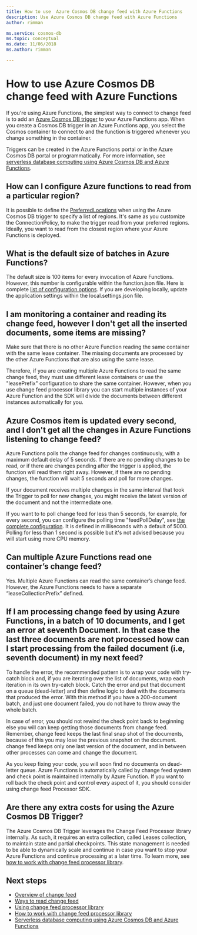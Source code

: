 ```yaml
---
title: How to use  Azure Cosmos DB change feed with Azure Functions
description: Use Azure Cosmos DB change feed with Azure Functions 
author: rimman

ms.service: cosmos-db
ms.topic: conceptual
ms.date: 11/06/2018
ms.author: rimman

---
```

# How to use Azure Cosmos DB change feed with Azure Functions

If you're using Azure Functions, the simplest way to connect to change feed is to add an [Azure Cosmos DB trigger](../azure-functions/functions-bindings-cosmosdb-v2.md#trigger) to your Azure Functions app. When you create a Cosmos DB trigger in an Azure Functions app, you select the Cosmos container to connect to and the function is triggered whenever you change something in the container.

Triggers can be created in the Azure Functions portal or in the Azure Cosmos DB portal or programmatically. For more information, see [serverless database computing using Azure Cosmos DB and Azure Functions](serverless-computing-database.md).

## How can I configure Azure functions to read from a particular region?

It is possible to define the [PreferredLocations](https://docs.microsoft.com/dotnet/api/microsoft.azure.documents.client.connectionpolicy.preferredlocations?view=azure-dotnet#Microsoft_Azure_Documents_Client_ConnectionPolicy_PreferredLocations) when using the Azure Cosmos DB trigger to specify a list of regions. It's same as you customize the ConnectionPolicy, to make the trigger read from your preferred regions. Ideally, you want to read from the closest region where your Azure Functions is deployed.

## What is the default size of batches in Azure Functions?

The default size is 100 items for every invocation of Azure Functions. However, this number is configurable within the function.json file. Here is complete [list of configuration options](../azure-functions/functions-bindings-cosmosdb-v2.md#trigger---configuration). If you are developing locally, update the application settings within the local.settings.json file.

## I am monitoring a container and reading its change feed, however I don't get all the inserted documents, some items are missing?

Make sure that there is no other Azure Function reading the same container with the same lease container. The missing documents are processed by the other Azure Functions that are also using the same lease.

Therefore, if you are creating multiple Azure Functions to read the same change feed, they must use different lease containers or use the "leasePrefix" configuration to share the same container. However, when you use change feed processor library you can start multiple instances of your Azure Function and the SDK will divide the documents between different instances automatically for you.

## Azure Cosmos item is updated every second, and I don't get all the changes in Azure Functions listening to change feed?

Azure Functions polls the change feed for changes continuously, with a maximum default delay of 5 seconds. If there are no pending changes to be read, or if there are changes pending after the trigger is applied, the function will read them right away. However, if there are no pending changes, the function will wait 5 seconds and poll for more changes.

If your document receives multiple changes in the same interval that took the Trigger to poll for new changes, you might receive the latest version of the document and not the intermediate one.

If you want to to poll change feed for less than 5 seconds, for example, for every second, you can configure the polling time "feedPollDelay", see [the complete configuration](https://docs.microsoft.com/dotnet/api/microsoft.azure.documents.client.connectionpolicy.preferredlocations?view=azure-dotnet#Microsoft_Azure_Documents_Client_ConnectionPolicy_PreferredLocations). It is defined in milliseconds with a default of 5000. Polling for less than 1 second is possible but it's not advised because you will start using more CPU memory.

## Can multiple Azure Functions read one container’s change feed?

Yes. Multiple Azure Functions can read the same container’s change feed. However, the Azure Functions needs to have a separate “leaseCollectionPrefix” defined.

## If I am processing change feed by using Azure Functions, in a batch of 10 documents, and I get an error at seventh Document. In that case the last three documents are not processed how can I start processing from the failed document (i.e, seventh document) in my next feed?

To handle the error, the recommended pattern is to wrap your code with try-catch block and, if you are iterating over the list of documents, wrap each iteration in its own try-catch block. Catch the error and put that document on a queue (dead-letter) and then define logic to deal with the documents that produced the error. With this method if you have a 200-document batch, and just one document failed, you do not have to throw away the whole batch.

In case of error, you should not rewind the check point back to beginning else you will can keep getting those documents from change feed. Remember, change feed keeps the last final snap shot of the documents, because of this you may lose the previous snapshot on the document. change feed keeps only one last version of the document, and in between other processes can come and change the document.

As you keep fixing your code, you will soon find no documents on dead-letter queue. Azure Functions is automatically called by change feed system and check point is maintained internally by Azure Function. If you want to roll back the check point and control every aspect of it, you should consider using change feed Processor SDK.

## Are there any extra costs for using the Azure Cosmos DB Trigger?

The Azure Cosmos DB Trigger leverages the Change Feed Processor library internally. As such, it requires an extra collection, called Leases collection, to maintain state and partial checkpoints. This state management is needed to be able to dynamically scale and continue in case you want to stop your Azure Functions and continue processing at a later time. To learn more, see [how to work with change feed processor library](change-feed-processor.md).

## Next steps

* [Overview of change feed](change-feed.md)
* [Ways to read change feed](change-feed-reading.md)
* [Using change feed processor library](change-feed-processor.md)
* [How to work with change feed processor library](change-feed-processor.md)
* [Serverless database computing using Azure Cosmos DB and Azure Functions](serverless-computing-database.md)